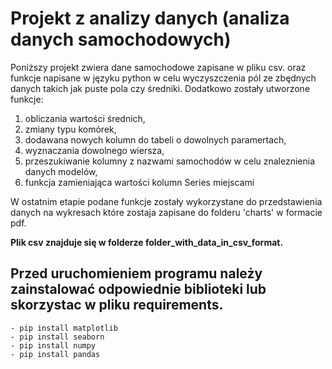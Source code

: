 # Projekt z analizy danych (analiza danych samochodowych)

Poniższy projekt zwiera dane samochodowe zapisane w pliku csv. oraz funkcje napisane w języku python w celu 
wyczyszczenia pól ze zbędnych danych takich jak puste pola czy średniki. Dodatkowo zostały utworzone funkcje:

1. obliczania wartości średnich, 
2. zmiany typu komórek, 
3. dodawana nowych kolumn do tabeli o dowolnych paramertach, 
4. wyznaczania dowolnego wiersza,
5. przeszukiwanie kolumny z nazwami samochodów w celu znaleznienia danych modelów,
6. funkcja zamieniająca wartości kolumn Series miejscami

W ostatnim etapie podane funkcje zostały wykorzystane do przedstawienia danych na wykresach które zostaja zapisane do folderu 'charts' w formacie pdf.

**Plik csv znajduje się w folderze folder_with_data_in_csv_format.**

## Przed uruchomieniem programu należy zainstalować odpowiednie biblioteki lub skorzystac w pliku requirements.
````
- pip install matplotlib
- pip install seaborn
- pip install numpy
- pip install pandas
````
